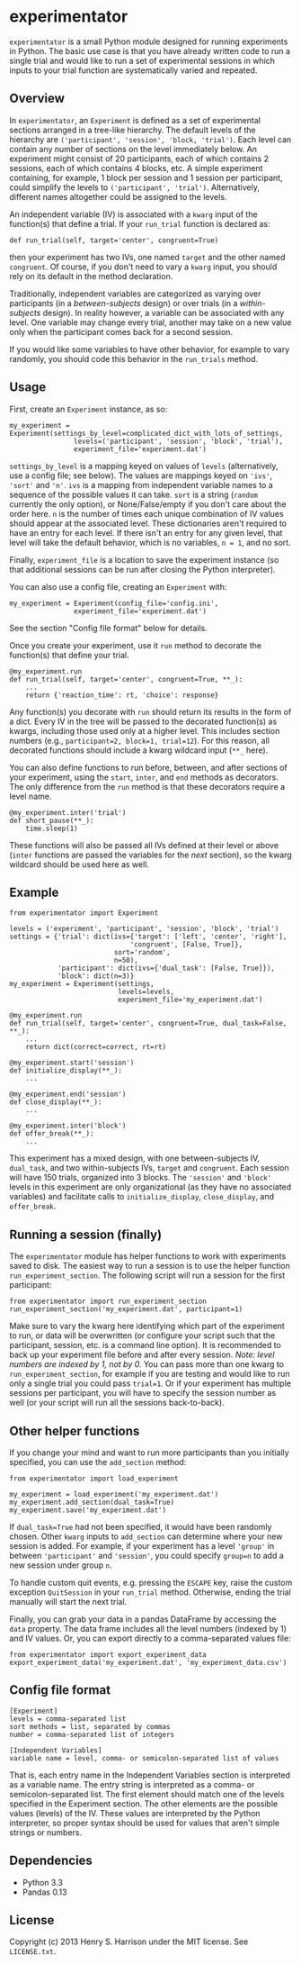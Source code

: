 experimentator
==============

`experimentator` is a small Python module designed for running experiments in Python. The basic use case is that you have already written code to run a single trial and would like to run a set of experimental sessions in which inputs to your trial function are systematically varied and repeated.

Overview
-----
In `experimentator`, an `Experiment` is defined as a set of experimental sections arranged in a tree-like hierarchy. The default levels of the hierarchy are `('participant', 'session', 'block, 'trial')`. Each level can contain any number of sections on the level immediately below. An experiment might consist of 20 participants, each of which contains 2 sessions, each of which contains 4 blocks, etc. A simple experiment containing, for example, 1 block per session and 1 session per participant, could simplify the levels to `('participant', 'trial')`. Alternatively, different names altogether could be assigned to the levels.

 An independent variable (IV) is associated with a `kwarg` input of the function(s) that define a trial. If your `run_trial` function is declared as:

    def run_trial(self, target='center', congruent=True)

then your experiment has two IVs, one named `target` and the other named `congruent`. Of course, if you don't need to vary a `kwarg` input, you should rely on its default in the method declaration.

Traditionally, independent variables are categorized as varying over participants (in a _between-subjects_ design) or over trials (in a _within-subjects_ design). In reality however, a variable can be associated with any level. One variable may change every  trial, another may take on a new value only when the participant comes back for a second session.

If you would like some variables to have other behavior, for example to vary randomly, you should code this behavior in the `run_trials` method.

Usage
-----
First, create an `Experiment` instance, as so:

    my_experiment = Experiment(settings_by_level=complicated_dict_with_lots_of_settings,
                    levels=('participant', 'session', 'block', 'trial'),
                    experiment_file='experiment.dat')

`settings_by_level` is a mapping keyed on values of `levels` (alternatively, use a config file; see below). The values are mappings keyed on `'ivs'`, `'sort'` and `'n'`. `ivs` is a mapping from independent variable names to a sequence of the possible values it can take. `sort` is a string (`random` currently the only option), or None/False/empty if you don't care about the order here. `n` is the number of times each unique combination of IV values should appear at the associated level. These dictionaries aren't required to have an entry for each level. If there isn't an entry for any given level, that level will take the default behavior, which is no variables, `n = 1`, and no sort.

Finally, `experiment_file` is a location to save the experiment instance (so that additional sessions can be run after closing the Python interpreter).

You can also use a config file, creating an `Experiment` with:

    my_experiment = Experiment(config_file='config.ini',
                    experiment_file='experiment.dat')

See the section "Config file format" below for details.

Once you create your experiment, use it `run` method to decorate the function(s) that define your trial.

    @my_experiment.run
    def run_trial(self, target='center', congruent=True, **_):
        ...
        return {'reaction_time': rt, 'choice': response}

Any function(s) you decorate with `run` should return its results in the form of a dict. Every IV in the tree will be passed to the decorated function(s) as kwargs, including those used only at a higher level. This includes section numbers (e.g., `participant=2, block=1, trial=12`). For this reason, all decorated functions should include a kwarg wildcard input (`**_` here).

You can also define functions to run before, between, and after sections of your experiment, using the `start`, `inter`, and `end` methods as decorators. The only difference from the `run` method is that these decorators require a level name.

    @my_experiment.inter('trial')
    def short_pause(**_):
        time.sleep(1)

These functions will also be passed all IVs defined at their level or above (`inter` functions are passed the variables for the _next_ section), so the kwarg wildcard should be used here as well.

Example
---

    from experimentator import Experiment

    levels = ('experiment', 'participant', 'session', 'block', 'trial')
    settings = {'trial': dict(ivs={'target': ['left', 'center', 'right'],
                                  'congruent', [False, True]},
                              sort='random',
                              n=50),
                'participant': dict(ivs={'dual_task': [False, True]}),
                'block': dict(n=3)}
    my_experiment = Experiment(settings,
                               levels=levels,
                               experiment_file='my_experiment.dat')

    @my_experiment.run
    def run_trial(self, target='center', congruent=True, dual_task=False, **_):
        ...
        return dict(correct=correct, rt=rt)

    @my_experiment.start('session')
    def initialize_display(**_):
        ...

    @my_experiment.end('session')
    def close_display(**_):
        ...

    @my_experiment.inter('block')
    def offer_break(**_):
        ...

This experiment has a mixed design, with one between-subjects IV, `dual_task`, and two within-subjects IVs, `target` and `congruent`. Each session will have 150 trials, organized into 3 blocks. The `'session'` and `'block'` levels in this experiment are only organizational (as they have no associated variables) and facilitate calls to `initialize_display`, `close_display`, and `offer_break`.

Running a session (finally)
-------
The `experimentator` module has helper functions to work with experiments saved to disk. The easiest way to run a session is to use the helper function `run_experiment_section`. The following script will run a session for the first participant:

    from experimentator import run_experiment_section
    run_experiment_section('my_experiment.dat', participant=1)

Make sure to vary the kwarg here identifying which part of the experiment to run, or data will be overwritten (or configure your script such that the participant, session, etc. is a command line option). It is recommended to back up your experiment file before and after every session.
*Note: level numbers are indexed by 1, not by 0.*
You can pass more than one kwarg to `run_experiment_section`, for example if you are testing and would like to run only a single trial you could pass `trial=1`. Or if your experiment has multiple sessions per participant, you will have to specify the session number as well (or your script will run all the sessions back-to-back).

Other helper functions
----
If you change your mind and want to run more participants than you initially specified, you can use the `add_section` method:

    from experimentator import load_experiment

    my_experiment = load_experiment('my_experiment.dat')
    my_experiment.add_section(dual_task=True)
    my_experiment.save('my_experiment.dat')

If `dual_task=True` had not been specified, it would have been randomly chosen. Other `kwarg` inputs to `add_section` can determine where your new session is added. For example, if your experiment has a level `'group'` in between `'participant'` and `'session'`, you could specify `group=n` to add a new session under group `n`.

To handle custom quit events, e.g. pressing the `ESCAPE` key, raise the custom exception `QuitSession` in your `run_trial` method. Otherwise, ending the trial manually will start the next trial.

Finally, you can grab your data in a pandas DataFrame by accessing the `data` property. The data frame includes all the level numbers (indexed by 1) and IV values. Or, you can export directly to a comma-separated values file:

    from experimentator import export_experiment_data
    export_experiment_data('my_experiment.dat', 'my_experiment_data.csv')

Config file format
-------
    [Experiment]
    levels = comma-separated list
    sort methods = list, separated by commas
    number = comma-separated list of integers

    [Independent Variables]
    variable name = level, comma- or semicolon-separated list of values

That is, each entry name in the Independent Variables section is interpreted as a variable name. The entry string is interpreted as a comma- or semicolon-separated list. The first element should match one of the levels specified in the Experiment section. The other elements are the possible values (levels) of the IV. These values are interpreted by the Python interpreter, so proper syntax should be used for values that aren't simple strings or numbers.

Dependencies
------------

  * Python 3.3
  * Pandas 0.13

License
-------

Copyright (c) 2013 Henry S. Harrison under the MIT license. See ``LICENSE.txt``.